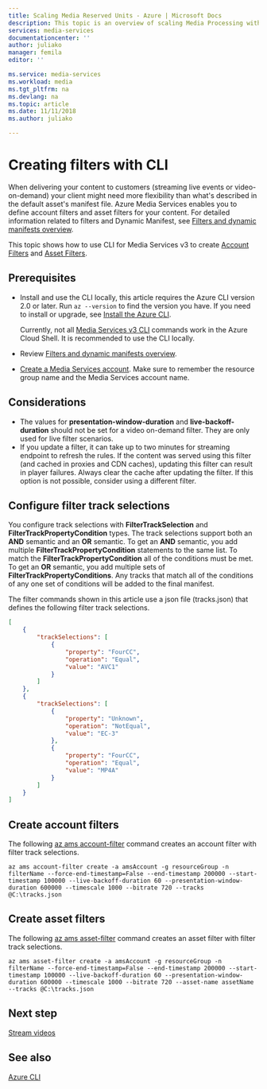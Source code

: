 ```yaml
---
title: Scaling Media Reserved Units - Azure | Microsoft Docs
description: This topic is an overview of scaling Media Processing with Azure Media Services.
services: media-services
documentationcenter: ''
author: juliako
manager: femila
editor: ''

ms.service: media-services
ms.workload: media
ms.tgt_pltfrm: na
ms.devlang: na
ms.topic: article
ms.date: 11/11/2018
ms.author: juliako

---
```

# Creating filters with CLI 

When delivering your content to customers (streaming live events or video-on-demand) your client might need more flexibility than what's described in the default asset's manifest file. Azure Media Services enables you to define account filters and asset filters for your content. 
For detailed information related to filters and Dynamic Manifest, see [Filters and dynamic manifests overview]().

This topic shows how to use CLI for Media Services v3 to create [Account Filters](https://docs.microsoft.com/cli/azure/ams/account-filter?view=azure-cli-latest) and [Asset Filters](https://docs.microsoft.com/cli/azure/ams/asset-filter?view=azure-cli-latest). 

## Prerequisites 

- Install and use the CLI locally, this article requires the Azure CLI version 2.0 or later. Run `az --version` to find the version you have. If you need to install or upgrade, see [Install the Azure CLI](/cli/azure/install-azure-cli). 

    Currently, not all [Media Services v3 CLI](https://aka.ms/ams-v3-cli-ref) commands work in the Azure Cloud Shell. It is recommended to use the CLI locally.

- Review [Filters and dynamic manifests overview]().
- [Create a Media Services account](create-account-cli-how-to.md). Make sure to remember the resource group name and the Media Services account name. 

## Considerations

- The values for **presentation-window-duration** and **live-backoff-duration** should not be set for a video on-demand filter. They are only used for live filter scenarios. 
- If you update a filter, it can take up to two minutes for streaming endpoint to refresh the rules. If the content was served using this filter (and cached in proxies and CDN caches), updating this filter can result in player failures. Always clear the cache after updating the filter. If this option is not possible, consider using a different filter. 

## Configure filter track selections

You configure track selections with **FilterTrackSelection** and **FilterTrackPropertyCondition** types. The track selections support both an **AND** semantic and an **OR** semantic. To get an **AND** semantic, you add multiple **FilterTrackPropertyCondition** statements to the same list. To match the **FilterTrackPropertyCondition** all of the conditions must be met. To get an **OR** semantic, you add multiple sets of **FilterTrackPropertyConditions**. Any tracks that match all of the conditions of any one set of conditions will be added to the final manifest.

The filter commands shown in this article use a json file (tracks.json) that defines the following filter track selections. 

```json
[
    {
        "trackSelections": [
            {
                "property": "FourCC",
                "operation": "Equal",
                "value": "AVC1"
            }
        ]
    },
    {
        "trackSelections": [
            {
                "property": "Unknown",
                "operation": "NotEqual",
                "value": "EC-3"
            },
            {
                "property": "FourCC",
                "operation": "Equal",
                "value": "MP4A"
            }
        ]
    }
]
```

## Create account filters

The following [az ams account-filter](https://docs.microsoft.com/en-us/cli/azure/ams/account-filter?view=azure-cli-latest) command creates an account filter with filter track selections.

```azurecli
az ams account-filter create -a amsAccount -g resourceGroup -n filterName --force-end-timestamp=False --end-timestamp 200000 --start-timestamp 100000 --live-backoff-duration 60 --presentation-window-duration 600000 --timescale 1000 --bitrate 720 --tracks @C:\tracks.json
```

## Create asset filters

The following [az ams asset-filter](https://docs.microsoft.com/en-us/cli/azure/ams/asset-filter?view=azure-cli-latest) command creates an asset filter with filter track selections.

```azurecli
az ams asset-filter create -a amsAccount -g resourceGroup -n filterName --force-end-timestamp=False --end-timestamp 200000 --start-timestamp 100000 --live-backoff-duration 60 --presentation-window-duration 600000 --timescale 1000 --bitrate 720 --asset-name assetName --tracks @C:\tracks.json
```
 
## Next step

[Stream videos](stream-files-tutorial-with-api.md) 

## See also

[Azure CLI](https://docs.microsoft.com/cli/azure/ams?view=azure-cli-latest)
